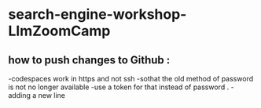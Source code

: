 # search-engine-workshop-LlmZoomCamp
## how to push changes to Github :
-codespaces work in https and not ssh 
-sothat  the old method of password is not no longer available 
-use a token for that instead of password . 
-adding a new line 